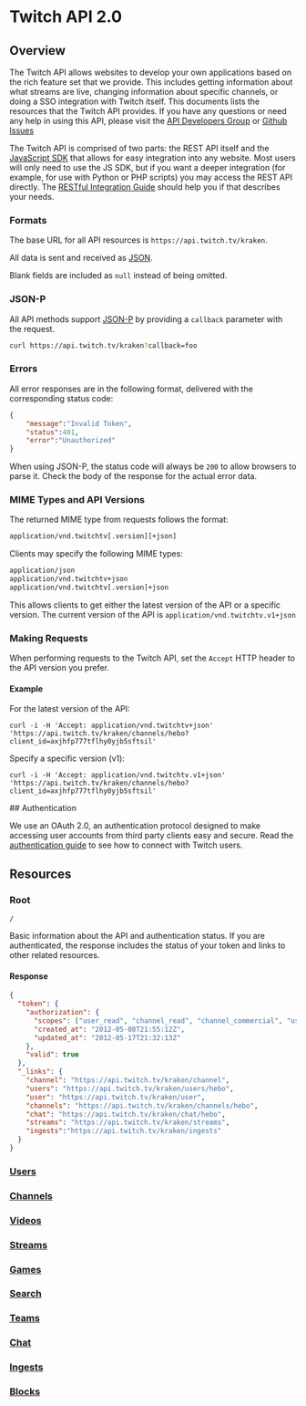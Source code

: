# Twitch API 2.0

## Overview

The Twitch API allows websites to develop your own applications based on the rich feature set that we provide. This includes getting information about what streams are live, changing information about specific channels, or doing a SSO integration with Twitch itself. This documents lists the resources that the Twitch API provides. If you have any questions or need any help in using this API, please visit the [API Developers Group][] or [Github Issues][]

The Twitch API is comprised of two parts: the REST API itself and the [JavaScript SDK][] that allows for easy integration into any website. Most users will only need to use the JS SDK, but if you want a deeper integration (for example, for use with Python or PHP scripts) you may access the REST API directly. The [RESTful Integration Guide](Restful-Integration-Guide) should help you if that describes your needs.


[API Developers Group]: https://groups.google.com/forum/?fromgroups#!forum/twitch-api
[JavaScript SDK]: /justintv/twitch-js-sdk
[Github Issues]: /justintv/Twitch-API/issues

### Formats

The base URL for all API resources is `https://api.twitch.tv/kraken`.

All data is sent and received as [JSON][].

Blank fields are included as `null` instead of being omitted.

[JSON]: http://www.json.org/

### JSON-P

All API methods support [JSON-P][] by providing a `callback` parameter with the request.

```bash
curl https://api.twitch.tv/kraken?callback=foo
```

[JSON-P]: http://json-p.org/
### Errors

All error responses are in the following format, delivered with the corresponding status code:

```json
{
    "message":"Invalid Token",
    "status":401,
    "error":"Unauthorized"
}
```

When using JSON-P, the status code will always be `200` to allow browsers to parse it. Check the body of the response for the actual error data.

### MIME Types and API Versions

The returned MIME type from requests follows the format:

```bash
application/vnd.twitchtv[.version][+json]
```

Clients may specify the following MIME types:

```bash
application/json
application/vnd.twitchtv+json
application/vnd.twitchtv[.version]+json
```

This allows clients to get either the latest version of the API or a specific version. The current version of the API is `application/vnd.twitchtv.v1+json`

### Making Requests <a id="request-requirements"/>

When performing requests to the Twitch API, set the `Accept` HTTP header to the API version you prefer.

#### Example

For the latest version of the API:

    curl -i -H 'Accept: application/vnd.twitchtv+json' 'https://api.twitch.tv/kraken/channels/hebo?client_id=axjhfp777tflhy0yjb5sftsil' 

Specify a specific version (v1):

    curl -i -H 'Accept: application/vnd.twitchtv.v1+json' 'https://api.twitch.tv/kraken/channels/hebo?client_id=axjhfp777tflhy0yjb5sftsil' 

<a id="oauth"/>
<a name="wiki-auth"></a>
## Authentication 

We use an OAuth 2.0, an authentication protocol designed to make accessing user accounts from third party clients easy and secure. Read the [authentication guide][] to see how to connect with Twitch users.

[authentication guide]: /justintv/Twitch-API/blob/master/authentication.md

## Resources

### Root

`/`

Basic information about the API and authentication status. If you are authenticated, the response includes the status of your token and links to other related resources.

#### Response

```json
{
  "token": {
    "authorization": {
      "scopes": ["user_read", "channel_read", "channel_commercial", "user_read"],
      "created_at": "2012-05-08T21:55:12Z",
      "updated_at": "2012-05-17T21:32:13Z"
    },
    "valid": true
  },
  "_links": {
    "channel": "https://api.twitch.tv/kraken/channel",
    "users": "https://api.twitch.tv/kraken/users/hebo",
    "user": "https://api.twitch.tv/kraken/user",
    "channels": "https://api.twitch.tv/kraken/channels/hebo",
    "chat": "https://api.twitch.tv/kraken/chat/hebo",
    "streams": "https://api.twitch.tv/kraken/streams",
    "ingests":"https://api.twitch.tv/kraken/ingests"
  }
}
```

### [Users](/justintv/Twitch-API/blob/master/resources/users.md)
### [Channels](/justintv/Twitch-API/blob/master/resources/channels.md)
### [Videos](/justintv/Twitch-API/blob/master/resources/videos.md)
### [Streams](/justintv/Twitch-API/blob/master/resources/streams.md)
### [Games](/justintv/Twitch-API/blob/master/resources/games.md)
### [Search](/justintv/Twitch-API/blob/master/resources/search.md)
### [Teams](/justintv/Twitch-API/blob/master/resources/teams.md)
### [Chat](/justintv/Twitch-API/blob/master/resources/chat.md)
### [Ingests](/justintv/Twitch-API/blob/master/resources/ingests.md)
### [Blocks](/justintv/Twitch-API/blob/master/resources/blocks.md)